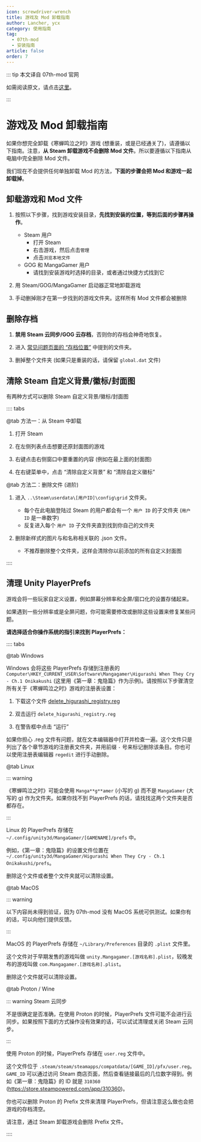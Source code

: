 ```yaml
---
icon: screwdriver-wrench
title: 游戏及 Mod 卸载指南
author: Lancher, ycx
category: 使用指南
tag:
  - 07th-mod
  - 安装指南
article: false
order: 7
---
```


::: tip 本文译自 07th-mod 官网

如需阅读原文，请点击[这里](https://07th-mod.com/wiki/Higurashi/Uninstall/)。

:::

# 游戏及 Mod 卸载指南

如果你想完全卸载《寒蝉鸣泣之时》游戏 (想重装，或是已经通关了)，请遵循以下指南。注意，**从 Steam 卸载游戏不会删除 Mod 文件**。所以要遵循以下指南从电脑中完全删除 Mod 文件。

我们现在不会提供任何单独卸载 Mod 的方法，**下面的步骤会把 Mod 和游戏一起卸载掉**。

## 卸载游戏和 Mod 文件

1. 按照以下步骤，找到游戏安装目录，**先找到安装的位置，等到后面的步骤再操作**。
    - Steam 用户
        - 打开 Steam
        - 右击游戏，然后点击`管理`
        - 点击`浏览本地文件`
    - GOG 和 MangaGamer 用户
        - 请找到安装游戏时选择的目录，或者通过快捷方式找到它

2. 用 Steam/GOG/MangaGamer 启动器正常地卸载游戏

3. 手动删掉刚才在第一步找到的游戏文件夹。这样所有 Mod 文件都会被删除

## 删除存档

1. **禁用 Steam 云同步/GOG 云存档**，否则你的存档会神奇地恢复。

2. 进入 [常见问题页面的 “存档位置”](faq.md/#存档文件位置) 中提到的文件夹。

3. 删掉整个文件夹 (如果只是重装的话，请保留 `global.dat` 文件)

## 清除 Steam 自定义背景/徽标/封面图

有两种方式可以删除 Steam 自定义背景/徽标/封面图

:::: tabs

@tab 方法一：从 Steam 中卸载

1. 打开 Steam

2. 在左侧列表点击想要还原封面图的游戏

3. 右键点击右侧窗口中要重置的内容 (例如在最上面的封面图)

4. 在右键菜单中，点击 “清除自定义背景” 和 “清除自定义徽标”

@tab 方法二：删除文件 (进阶)

1. 进入 `..\Steam\userdata\[用户ID]\config\grid` 文件夹。

    - 每个在此电脑登陆过 Steam 的用户都会有一个 `用户 ID` 的子文件夹 (`用户 ID` 是一串数字)
    - 反复进入每个 `用户 ID` 子文件夹直到找到你自己的文件夹

2. 删除新样式的图片与和名称相关联的 .json 文件。

    - 不推荐删除整个文件夹，这样会清除你以前添加的所有自定义封面图

::::

## 清理 Unity PlayerPrefs

游戏会将一些玩家自定义设置，例如屏幕分辨率和全屏/窗口化的设置存储起来。

如果遇到一些分辨率或是全屏问题，你可能需要修改或删除这些设置来修复某些问题。

**请选择适合你操作系统的指引来找到 PlayerPrefs：**

:::: tabs

@tab Windows

Windows 会将这些 PlayerPrefs 存储到注册表的 `Computer\HKEY_CURRENT_USER\Software\Mangagamer\Higurashi When They Cry - Ch.1 Onikakushi` (这里用《第一章：鬼隐篇》作为示例)。请按照以下步骤清空所有关于《寒蝉鸣泣之时》游戏的注册表设置：

1. 下载这个文件 [delete_higurashi_registry.reg](https://07th-mod.com/wiki/files/delete_higurashi_registry.reg)

2. 双击运行 `delete_higurashi_registry.reg`

3. 在警告框中点击 “运行”

如果你担心 .reg 文件有问题，就在文本编辑器中打开并检查一遍。这个文件只是列出了各个章节游戏的注册表文件夹，并用前缀 `-` 号来标记删除该条目。你也可以使用注册表编辑器 `regedit` 进行手动删除。

@tab Linux

::: warning

《寒蝉鸣泣之时》可能会使用 `Manga**g**amer` (小写的 g) 而不是 `MangaGamer` (大写的 g) 作为文件夹。如果你找不到 PlayerPrefs 的话，请找找这两个文件夹是否都存在。

:::

Linux 的 PlayerPrefs 存储在 `~/.config/unity3d/MangaGamer/[GAMENAME]/prefs` 中。

例如，《第一章：鬼隐篇》的设置文件位置在 `~/.config/unity3d/MangaGamer/Higurashi When They Cry - Ch.1 Onikakushi/prefs`。

删除这个文件或者整个文件夹就可以清除设置。

@tab MacOS

::: warning

以下内容尚未得到验证，因为 07th-mod 没有 MacOS 系统可供测试。如果你有的话，可以向他们提供反馈。

:::

MacOS 的 PlayerPrefs 存储在 `~/Library/Preferences` 目录的 `.plist` 文件里。

这个文件对于早期发售的游戏叫做 `unity.Mangagamer.[游戏名称].plist`，较晚发布的游戏叫做 `com.Mangagamer.[游戏名称].plist`。

删除这个文件就可以清除设置。

@tab Proton / Wine

::: warning Steam 云同步

不是很确定是否准确，在使用 Proton 的时候，PlayerPrefs 文件可能不会进行云同步。如果按照下面的方式操作没有效果的话，可以试试清理或关闭 Steam 云同步。

:::

使用 Proton 的时候，PlayerPrefs 存储在 `user.reg` 文件中。

这个文件位于 `.steam/steam/steamapps/compatdata/[GAME_ID]/pfx/user.reg`。`GAME_ID` 可以通过访问 Steam 商店页面，然后查看链接最后的几位数字得到。例如《第一章：鬼隐篇》的 ID 就是 `310360` (https://store.steampowered.com/app/310360)。

你也可以删除 Proton 的 Prefix 文件来清理 PlayerPrefs，但请注意这么做也会把游戏的存档清空。

请注意，通过 Steam 卸载游戏会删除 Prefix 文件。

::::